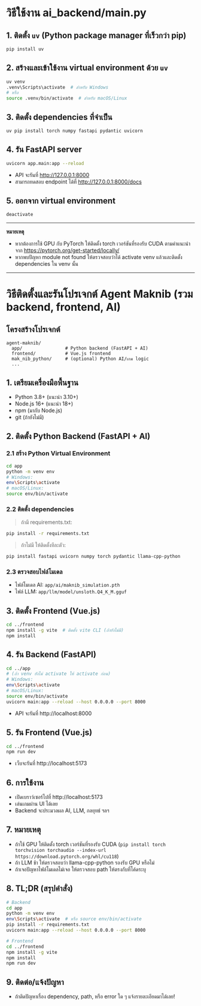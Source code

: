 # วิธีใช้งาน ai_backend/main.py

## 1. ติดตั้ง `uv` (Python package manager ที่เร็วกว่า pip)

```sh
pip install uv
```

## 2. สร้างและเข้าใช้งาน virtual environment ด้วย `uv`

```sh
uv venv
.venv\Scripts\activate  # สำหรับ Windows
# หรือ
source .venv/bin/activate  # สำหรับ macOS/Linux
```

## 3. ติดตั้ง dependencies ที่จำเป็น

```sh
uv pip install torch numpy fastapi pydantic uvicorn
```

## 4. รัน FastAPI server

```sh
uvicorn app.main:app --reload
```

- API จะรันที่ http://127.0.0.1:8000
- สามารถทดสอบ endpoint ได้ที่ http://127.0.0.1:8000/docs

## 5. ออกจาก virtual environment

```sh
deactivate
```

---

**หมายเหตุ**
- หากต้องการใช้ GPU กับ PyTorch ให้ติดตั้ง torch เวอร์ชันที่รองรับ CUDA ตามคำแนะนำจาก https://pytorch.org/get-started/locally/
- หากพบปัญหา module not found ให้ตรวจสอบว่าได้ activate venv แล้วและติดตั้ง dependencies ใน venv นั้น

---

# วิธีติดตั้งและรันโปรเจกต์ Agent Maknib (รวม backend, frontend, AI)

## โครงสร้างโปรเจกต์
```
agent-maknib/
  app/                # Python backend (FastAPI + AI)
  frontend/           # Vue.js frontend
  mak_nib_python/     # (optional) Python AI/เกม logic
  ...
```

## 1. เตรียมเครื่องมือพื้นฐาน
- Python 3.8+ (แนะนำ 3.10+)
- Node.js 16+ (แนะนำ 18+)
- npm (มากับ Node.js)
- git (ถ้ายังไม่มี)

## 2. ติดตั้ง Python Backend (FastAPI + AI)

### 2.1 สร้าง Python Virtual Environment
```bash
cd app
python -m venv env
# Windows:
env\Scripts\activate
# macOS/Linux:
source env/bin/activate
```

### 2.2 ติดตั้ง dependencies
> ถ้ามี requirements.txt:
```bash
pip install -r requirements.txt
```
> ถ้าไม่มี ให้ติดตั้งทีละตัว:
```bash
pip install fastapi uvicorn numpy torch pydantic llama-cpp-python
```

### 2.3 ตรวจสอบไฟล์โมเดล
- ไฟล์โมเดล AI: `app/ai/maknib_simulation.pth`
- ไฟล์ LLM: `app/llm/model/unsloth.Q4_K_M.gguf`

## 3. ติดตั้ง Frontend (Vue.js)
```bash
cd ../frontend
npm install -g vite  # ติดตั้ง vite CLI (ถ้ายังไม่มี)
npm install
```

## 4. รัน Backend (FastAPI)
```bash
cd ../app
# (ถ้า venv ยังไม่ activate ให้ activate ก่อน)
# Windows:
env\Scripts\activate
# macOS/Linux:
source env/bin/activate
uvicorn main:app --reload --host 0.0.0.0 --port 8000
```
- API จะรันที่ http://localhost:8000

## 5. รัน Frontend (Vue.js)
```bash
cd ../frontend
npm run dev
```
- เว็บจะรันที่ http://localhost:5173

## 6. การใช้งาน
- เปิดเบราว์เซอร์ไปที่ http://localhost:5173
- เล่นเกมผ่าน UI ได้เลย
- Backend จะประมวลผล AI, LLM, กลยุทธ์ ฯลฯ

## 7. หมายเหตุ
- ถ้าใช้ GPU ให้ติดตั้ง torch เวอร์ชันที่รองรับ CUDA (`pip install torch torchvision torchaudio --index-url https://download.pytorch.org/whl/cu118`)
- ถ้า LLM ช้า ให้ตรวจสอบว่า llama-cpp-python รองรับ GPU หรือไม่
- ถ้าเจอปัญหาไฟล์โมเดลไม่เจอ ให้ตรวจสอบ path ให้ตรงกับที่โค้ดระบุ

## 8. TL;DR (สรุปคำสั่ง)
```bash
# Backend
cd app
python -m venv env
env\Scripts\activate  # หรือ source env/bin/activate
pip install -r requirements.txt
uvicorn main:app --reload --host 0.0.0.0 --port 8000

# Frontend
cd ../frontend
npm install -g vite
npm install
npm run dev
```

## 9. ติดต่อ/แจ้งปัญหา
- ถ้าติดปัญหาเรื่อง dependency, path, หรือ error ใด ๆ แจ้งรายละเอียดมาได้เลย!